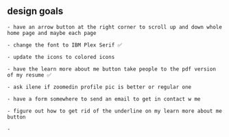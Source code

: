 ## design goals

    - have an arrow button at the right corner to scroll up and down whole home page and maybe each page

    - change the font to IBM Plex Serif ✅

    - update the icons to colored icons

    - have the learn more about me button take people to the pdf version of my resume ✅

    - ask ilene if zoomedin profile pic is better or regular one

    - have a form somewhere to send an email to get in contact w me 

    - figure out how to get rid of the underline on my learn more about me button

    - 